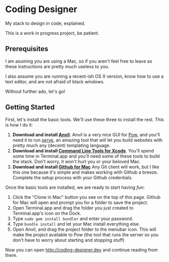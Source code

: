 Coding Designer
===============

My stack to design in code, explained.

This is a work in progress project, be patient.

Prerequisites
-------------
I am asuming you are using a Mac, so if you aren't feel free to leave as these instructions are pretty much useless to you.

I also assume you are running a recent-ish OS X version, know how to use a text editor, and are not afraid of black windows.

Without further ado, let's go!


Getting Started
---------------

First, let's install the basic tools. We'll use these three to install the rest. This is how I do it:

1. **Download and install [Anvil](http://anvilformac.com)**.
    Anvil is a very nice GUI for [Pow](http://pow.cx), and you'll need it to run [serve](http://get-serve.com), an amazing tool that will let you build websites with pretty much any (decent) templating language.
2. **Download and install [Command Line Tools for Xcode](https://developer.apple.com/downloads/index.action)**. You'll spend some time in Terminal.app and you'll need some of these tools to build the stack. Don't worry, it won't hurt you or your beloved Mac.
3. **Download and install [Github for Mac](http://mac.github.com)**
    Any Git client will work, but I like this one because it's simple and makes working with Github a breeze. Complete the setup process with your Github credentials.

Once the basic tools are installed, we are ready to start having *fun*:

1. Click the "Clone in Mac" button you see on the top of this page. Github for Mac will open and prompt you for a folder to save the project.
2. Open Terminal.app and drag the folder you just created to Terminal.app's icon on the Dock.
3. Type ``sudo gem install bundler`` and enter your password.
4. Type ``bundle install`` and let your Mac install everything else.
5. Open Anvil, and drag the project folder to the menubar icon. This will make the project available to Pow (the tool that runs the server so you don't have to worry about starting and stopping stuff)

Now you can open <http://coding-designer.dev> and continue reading from there.
